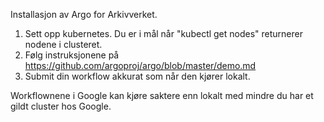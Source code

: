 Installasjon av Argo for Arkivverket.

1. Sett opp kubernetes. Du er i mål når "kubectl get nodes" returnerer nodene i clusteret.
2. Følg instruksjonene på https://github.com/argoproj/argo/blob/master/demo.md
3. Submit din workflow akkurat som når den kjører lokalt.
   

Workflownene i Google kan kjøre saktere enn lokalt med mindre du har et gildt cluster hos Google.
